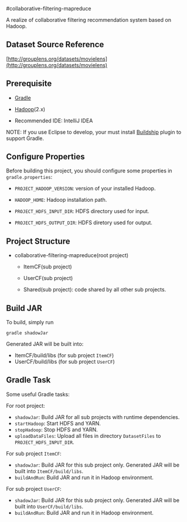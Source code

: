 #collaborative-filtering-mapreduce 

A realize of collaborative filtering recommendation system based on Hadoop.

## Dataset Source Reference

[http://grouplens.org/datasets/movielens](http://grouplens.org/datasets/movielens)

## Prerequisite

+ [Gradle](https://gradle.org/)

+ [Hadoop](http://hadoop.apache.org/)(2.x)

+ Recommended IDE: IntelliJ IDEA

NOTE: If you use Eclipse to develop, your must install [Buildship](https://github.com/eclipse/buildship/blob/master/docs/user/Installation.md) plugin to support Gradle.

## Configure Properties

Before building this project, you should configure some properties in `gradle.properties`:

+ `PROJECT_HADOOP_VERSION`: version of your installed Hadoop.

+ `HADOOP_HOME`: Hadoop installation path.

+ `PROJECT_HDFS_INPUT_DIR`: HDFS directory used for input.

+ `PROJECT_HDFS_OUTPUT_DIR`: HDFS diretory used for output.

## Project Structure

+ collaborative-filtering-mapreduce(root project)
  + ItemCF(sub project)

  + UserCF(sub project)

  + Shared(sub project): code shared by all other sub projects.


## Build JAR

To build, simply run

```shell
gradle shadowJar
```

Generated JAR will be built into:

+ ItemCF/build/libs	(for sub project `ItemCF`)
+ UserCF/build/libs (for sub project `UserCF`)

## Gradle Task

Some useful Gradle tasks:

For root project:

+ `shadowJar`: Build JAR for all sub projects with runtime dependencies.
+ `startHadoop`: Start HDFS and YARN.
+ `stopHadoop`: Stop HDFS and YARN.
+ `uploadDataFiles`: Upload all files in directory `DatasetFiles` to `PROJECT_HDFS_INPUT_DIR`.

For sub project `ItemCF`:

+ `shadowJar`: Build JAR for this sub project only. Generated JAR will be built into `ItemCF/build/libs`.
+ `buildAndRun`: Build JAR and run it in Hadoop environment.

For sub project `UserCF`:

+ `shadowJar`: Build JAR for this sub project only. Generated JAR will be built into `UserCF/build/libs`.
+ `buildAndRun`: Build JAR and run it in Hadoop environment.
